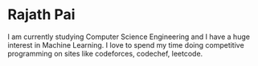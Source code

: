 # Rajath Pai
I am currently studying Computer Science Engineering and I have a huge interest in Machine Learning.
I love to spend my time doing competitive programming on sites like codeforces, codechef, leetcode.
